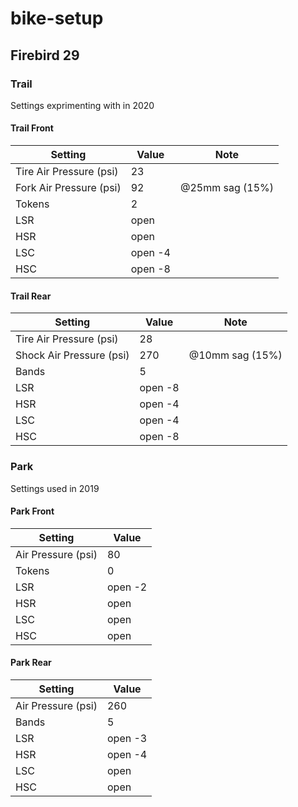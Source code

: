 # bike-setup

## Firebird 29

### Trail

Settings exprimenting with in 2020

#### Trail Front

| Setting | Value | Note |
| --- | --- | --- |
| Tire Air Pressure (psi) | 23 | |
| Fork Air Pressure (psi) | 92 | @25mm sag (15%) |
| Tokens | 2 | |
| LSR | open | |
| HSR | open | |
| LSC | open -4 | |
| HSC | open -8 | |

#### Trail Rear

| Setting | Value | Note |
| --- | --- | --- |
| Tire Air Pressure (psi) | 28 | |
| Shock Air Pressure (psi) | 270 | @10mm sag (15%) |
| Bands | 5 | |
| LSR | open -8 | |
| HSR | open -4 | |
| LSC | open -4 | |
| HSC | open -8 | |

### Park

Settings used in 2019

#### Park Front

| Setting | Value |
| --- | --- |
| Air Pressure (psi) | 80 |
| Tokens | 0 |
| LSR | open -2 |
| HSR | open |
| LSC | open |
| HSC | open |

#### Park Rear

| Setting | Value |
| --- | --- |
| Air Pressure (psi) | 260 |
| Bands | 5 |
| LSR | open -3 |
| HSR | open -4 |
| LSC | open |
| HSC | open |
